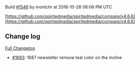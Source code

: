 Build [#1546](https://circleci.com/gh/spiritedmedia/spiritedmedia/1546) by montchr at 2016-10-28 06:06 PM UTC

[https://github.com/spiritedmedia/spiritedmedia/compare/v4.6.6](https://github.com/spiritedmedia/spiritedmedia/compare/v4.6.6)
## Change log
[Full Changelog](https://github.com/spiritedmedia/spiritedmedia/compare/v4.6.5...v4.6.6)

 - [#1693](https://github.com/spiritedmedia/spiritedmedia/pull/1693): 1687 newsletter remove teal color on the incline
